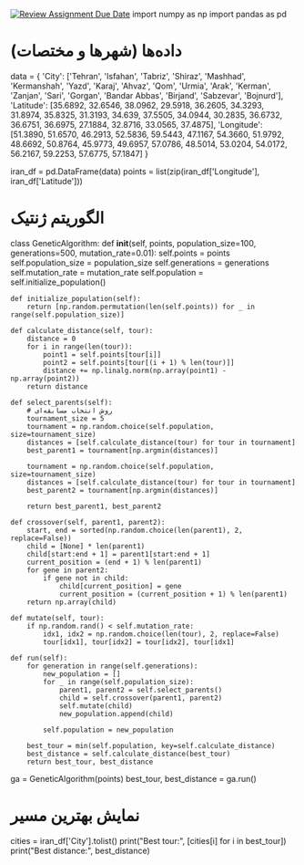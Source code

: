 [![Review Assignment Due Date](https://classroom.github.com/assets/deadline-readme-button-22041afd0340ce965d47ae6ef1cefeee28c7c493a6346c4f15d667ab976d596c.svg)](https://classroom.github.com/a/ewMf7vy3)
import numpy as np
import pandas as pd

# داده‌ها (شهرها و مختصات)
data = {
    'City': ['Tehran', 'Isfahan', 'Tabriz', 'Shiraz', 'Mashhad',
             'Kermanshah', 'Yazd', 'Karaj', 'Ahvaz', 'Qom',
             'Urmia', 'Arak', 'Kerman', 'Zanjan', 'Sari',
             'Gorgan', 'Bandar Abbas', 'Birjand', 'Sabzevar', 'Bojnurd'],
    'Latitude': [35.6892, 32.6546, 38.0962, 29.5918, 36.2605,
                 34.3293, 31.8974, 35.8325, 31.3193, 34.639,
                 37.5505, 34.0944, 30.2835, 36.6732, 36.6751,
                 36.6975, 27.1884, 32.8716, 33.0565, 37.4875],
    'Longitude': [51.3890, 51.6570, 46.2913, 52.5836, 59.5443,
                  47.1167, 54.3660, 51.9792, 48.6692, 50.8764,
                  45.9773, 49.6957, 57.0786, 48.5014, 53.0204,
                  54.0172, 56.2167, 59.2253, 57.6775, 57.1847]
}

iran_df = pd.DataFrame(data)
points = list(zip(iran_df['Longitude'], iran_df['Latitude']))

# الگوریتم ژنتیک
class GeneticAlgorithm:
    def __init__(self, points, population_size=100, generations=500, mutation_rate=0.01):
        self.points = points
        self.population_size = population_size
        self.generations = generations
        self.mutation_rate = mutation_rate
        self.population = self.initialize_population()

    def initialize_population(self):
        return [np.random.permutation(len(self.points)) for _ in range(self.population_size)]

    def calculate_distance(self, tour):
        distance = 0
        for i in range(len(tour)):
            point1 = self.points[tour[i]]
            point2 = self.points[tour[(i + 1) % len(tour)]]
            distance += np.linalg.norm(np.array(point1) - np.array(point2))
        return distance

    def select_parents(self):
        # روش انتخاب مسابقه‌ای
        tournament_size = 5
        tournament = np.random.choice(self.population, size=tournament_size)
        distances = [self.calculate_distance(tour) for tour in tournament]
        best_parent1 = tournament[np.argmin(distances)]
        
        tournament = np.random.choice(self.population, size=tournament_size)
        distances = [self.calculate_distance(tour) for tour in tournament]
        best_parent2 = tournament[np.argmin(distances)]
        
        return best_parent1, best_parent2

    def crossover(self, parent1, parent2):
        start, end = sorted(np.random.choice(len(parent1), 2, replace=False))
        child = [None] * len(parent1)
        child[start:end + 1] = parent1[start:end + 1]
        current_position = (end + 1) % len(parent1)
        for gene in parent2:
            if gene not in child:
                child[current_position] = gene
                current_position = (current_position + 1) % len(parent1)
        return np.array(child)

    def mutate(self, tour):
        if np.random.rand() < self.mutation_rate:
            idx1, idx2 = np.random.choice(len(tour), 2, replace=False)
            tour[idx1], tour[idx2] = tour[idx2], tour[idx1]

    def run(self):
        for generation in range(self.generations):
            new_population = []
            for _ in range(self.population_size):
                parent1, parent2 = self.select_parents()
                child = self.crossover(parent1, parent2)
                self.mutate(child)
                new_population.append(child)

            self.population = new_population

        best_tour = min(self.population, key=self.calculate_distance)
        best_distance = self.calculate_distance(best_tour)
        return best_tour, best_distance

ga = GeneticAlgorithm(points)
best_tour, best_distance = ga.run()

# نمایش بهترین مسیر
cities = iran_df['City'].tolist()
print("Best tour:", [cities[i] for i in best_tour])
print("Best distance:", best_distance)
